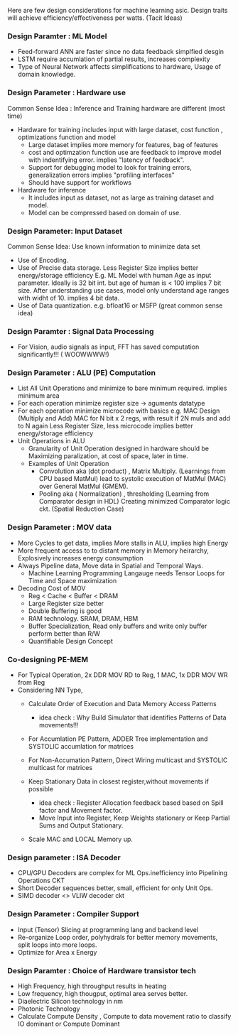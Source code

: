 
Here are few design considerations for machine learning asic. Design traits will achieve efficiency/effectiveness per watts.
(Tacit Ideas) 
  
### Design Paramter : ML Model
* Feed-forward ANN are faster since no data feedback simplfied desgin
* LSTM require accumlation of partial results, increases complexity
* Type of Neural Network affects simplifications to hardware, Usage of domain knowledge.

### Design Parameter :  Hardware use
Common Sense Idea : Inference and Training hardware are different (most time) 
* Hardware for training  includes  input with large dataset, cost function , optimizations function and  model 
  + Large dataset implies more memory for features, bag of features
  + cost and optimzation function use are feedback to improve model with indentifying error. implies "latency of feedback".
  + Support for debugging model to look for training errors, generalization errors  implies "profiling interfaces" 
  + Should have support for workflows
* Hardware for inference
  + It includes input as dataset, not as large as training dataset and model.
  + Model can be compressed based on domain of use.

### Design Parameter:  Input Dataset 
Common Sense Idea: Use known information to minimize data set
* Use of Encoding.
* Use of  Precise data storage. Less Register Size  implies better energy/storage efficiency
E.g. ML Model with human Age as input parameter. Ideally is 32 bit int.
but age of human is < 100  implies 7 bit size.
After understanding use cases, model only understand age ranges with widht of 10. implies 4 bit data.
* Use of Data quantization.
e.g. bfloat16 or MSFP (great common sense idea)

### Design Paramter : Signal Data Processing
* For Vision, audio signals as input, FFT has saved computation significantly!!! ( WOOWWWW!) 
  

### Design Parameter : ALU (PE) Computation 
* List All Unit Operations and minimize to bare minimum required. implies minimum area
* For each operation minimize register size -> aguments datatype 
* For each operation minimize microcode with basics
e.g. MAC Design  (Multiply and Add)
    MAC for  N bit x 2 regs, with result if 2N muls and add to N again
	Less Register Size, less microcode implies better energy/storage efficiency
* Unit Operations in ALU
  + Granularity of Unit Operation designed  in hardware should be Maximizing paralization,
	at cost of space, later in time.
  + Examples of Unit Operation
    - Convolution aka (dot product) , Matrix Multiply.  (Learnings from CPU based MatMul)
      lead to systolic execution of MatMul (MAC) over General MatMul (GMEM).
    - Pooling  aka ( Normalization) , thresholding  (Learning from Comparator design in HDL)
	  Creating minimized Comparator logic ckt. (Spatial Reduction Case)

### Design Parameter  : MOV data
*  More Cycles to get data, implies More stalls in ALU, implies high Energy
*  More frequent access to  to distant memory in Memory heirarchy, Explosively increases energy consumption
*  Always Pipeline data, Move data in Spatial and Temporal Ways.
   + Machine Learning Programming Langauge needs Tensor Loops for Time and Space maximization
*  Decoding Cost of MOV
   + Reg < Cache <  Buffer < DRAM 
   + Large Register size better
   + Double Buffering is good
   + RAM technology. SRAM, DRAM, HBM
   + Buffer Specialization, Read only buffers and write only buffer perform better than R/W
   + Quantifiable Design Concept
  

### Co-designing PE-MEM
-  For Typical Operation, 2x DDR MOV RD to Reg, 1 MAC, 1x DDR MOV WR from Reg
-  Considering NN Type, 
   + Calculate Order of Execution and Data Memory Access Patterns 
     - idea check : Why Build Simulator that identifies Patterns of Data movements!!!
   + For Accumlation PE Pattern,  ADDER Tree implementation and SYSTOLIC accumlation for matrices
   + For Non-Accumation Pattern, Direct Wiring multicast and SYSTOLIC multicast for matrices

   + Keep Stationary Data in closest register,without movements if possible
     - idea check : Register Allocation feedback based based on Spill factor and Movement factor.
     - Move Input into Register, Keep Weights stationary or  Keep Partial Sums and Output Stationary.
    + Scale MAC and LOCAL Memory up.
	

### Design parameter : ISA Decoder
 + CPU/GPU Decoders are complex for ML Ops.inefficiency into  Pipelining Operations <D-cache> CKT
 + Short Decoder sequences better, small, efficient for only Unit Ops.
 + SIMD decoder <> VLIW decoder ckt
	
### Design Parameter : Compiler Support
+ Input (Tensor) Slicing at programming lang and backend level 
+ Re-organize Loop order, polyhydrals for better memory movements, split loops into more loops.
+ Optimize for Area x Energy 
	
### Design Paramter : Choice of Hardware transistor tech 		
 * High Frequency, high throughput results in heating
 * Low frequency, high thougput, optimal area serves better.
 * Diaelectric Silicon technology in nm 
 * Photonic Technology
 * Calculate Compute Density , Compute to data movement ratio to classify IO dominant or Compute Dominant
	

